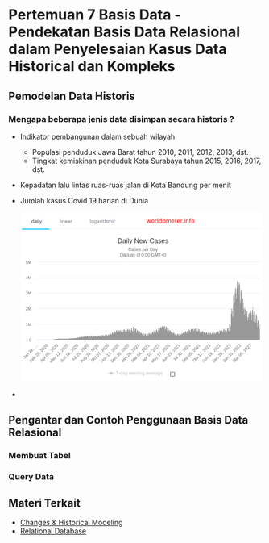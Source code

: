 # Pertemuan 7 Basis Data - Pendekatan Basis Data Relasional dalam Penyelesaian Kasus Data Historical dan Kompleks

## Pemodelan Data Historis

### Mengapa beberapa jenis data disimpan secara historis ?
- Indikator pembangunan dalam sebuah wilayah
  - Populasi penduduk Jawa Barat tahun 2010, 2011, 2012, 2013, dst.
  - Tingkat kemiskinan penduduk Kota Surabaya tahun 2015, 2016, 2017, dst. 
- Kepadatan lalu lintas ruas-ruas jalan di Kota Bandung per menit
- Jumlah kasus Covid 19 harian di Dunia

  ![](worldometer-covid-cases-2022-04-13.png)
- 

## Pengantar dan Contoh Penggunaan Basis Data Relasional

### Membuat Tabel

### Query Data

## Materi Terkait
- [Changes & Historical Modeling](https://sqldatabasetutorials.com/sql-db-section/changes-historical-modeling/)
- [Relational Database](https://sqldatabasetutorials.com/sql-db/relational-database/)
